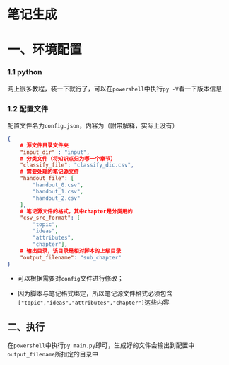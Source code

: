 # 笔记生成

# 一、环境配置

### 1.1 python

网上很多教程，装一下就行了，可以在`powershell`中执行`py -V`看一下版本信息

### 1.2 配置文件

配置文件名为`config.json`，内容为（附带解释，实际上没有）

```json
{
    # 源文件目录文件夹
    "input_dir" : "input",
    # 分类文件（将知识点归为哪一个章节）
    "classify_file": "classify_dic.csv",
    # 需要处理的笔记源文件
    "handout_file": [
        "handout_0.csv",
        "handout_1.csv",
        "handout_2.csv"
    ],
	# 笔记源文件的格式，其中chapter是分类用的
    "csv_src_format": [
        "topic",
        "ideas",
        "attributes",
        "chapter"],
	# 输出目录，该目录是相对脚本的上级目录
    "output_filename": "sub_chapter"
}
```

-   可以根据需要对`config`文件进行修改；

-   因为脚本与笔记格式绑定，所以笔记源文件格式必须包含`["topic","ideas","attributes","chapter"]`这些内容

## 二、执行

在`powershell`中执行`py main.py`即可，生成好的文件会输出到配置中`output_filename`所指定的目录中

